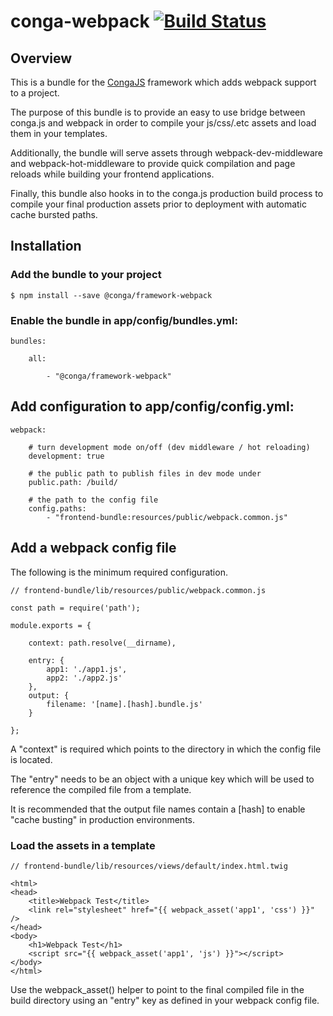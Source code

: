 # conga-webpack [![Build Status](https://secure.travis-ci.org/congajs/conga-webpack.png)](http://travis-ci.org/congajs/conga-webpack)

## Overview

This is a bundle for the [CongaJS](https://github.com/congajs/conga) framework which adds webpack support to a project.

The purpose of this bundle is to provide an easy to use bridge between conga.js and webpack in order to compile your js/css/.etc assets and load them in your templates.

Additionally, the bundle will serve assets through webpack-dev-middleware and webpack-hot-middleware to provide quick compilation and page reloads while building your frontend applications.

Finally, this bundle also hooks in to the conga.js production build process to compile your final production assets prior to deployment with automatic cache bursted paths.

## Installation

### Add the bundle to your project

    $ npm install --save @conga/framework-webpack

### Enable the bundle in app/config/bundles.yml:

    bundles:

        all:

            - "@conga/framework-webpack"

## Add configuration to app/config/config.yml:

    webpack:

        # turn development mode on/off (dev middleware / hot reloading)
        development: true

        # the public path to publish files in dev mode under
        public.path: /build/

        # the path to the config file
        config.paths:
            - "frontend-bundle:resources/public/webpack.common.js"

## Add a webpack config file

The following is the minimum required configuration.

    // frontend-bundle/lib/resources/public/webpack.common.js

    const path = require('path');

    module.exports = {

        context: path.resolve(__dirname),

        entry: {
            app1: './app1.js',
            app2: './app2.js'
        },
        output: {
            filename: '[name].[hash].bundle.js'
        }

    };

A "context" is required which points to the directory in which the config file is located.

The "entry" needs to be an object with a unique key which will be used to reference the compiled file from a template.

It is recommended that the output file names contain a [hash] to enable "cache busting" in production environments.

### Load the assets in a template

    // frontend-bundle/lib/resources/views/default/index.html.twig

    <html>
    <head>
        <title>Webpack Test</title>
        <link rel="stylesheet" href="{{ webpack_asset('app1', 'css') }}" />
    </head>
    <body>
        <h1>Webpack Test</h1>
        <script src="{{ webpack_asset('app1', 'js') }}"></script>
    </body>
    </html>

Use the webpack_asset() helper to point to the final compiled file in the build directory using an "entry" key as defined in your webpack config file.
